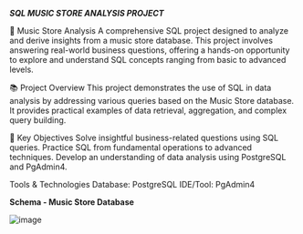 ***SQL MUSIC STORE ANALYSIS PROJECT***

🎵 Music Store Analysis
A comprehensive SQL project designed to analyze and derive insights from a music store database. This project involves answering real-world business questions, offering a hands-on opportunity to explore and understand SQL concepts ranging from basic to advanced levels.

📚 Project Overview
This project demonstrates the use of SQL in data analysis by addressing various queries based on the Music Store database. It provides practical examples of data retrieval, aggregation, and complex query building.

🎯 Key Objectives
Solve insightful business-related questions using SQL queries.
Practice SQL from fundamental operations to advanced techniques.
Develop an understanding of data analysis using PostgreSQL and PgAdmin4.

Tools & Technologies
Database: PostgreSQL
IDE/Tool: PgAdmin4


**Schema - Music Store Database**

![image](https://github.com/user-attachments/assets/fa6f38f4-c844-49ca-8193-5442fff4dad5)


